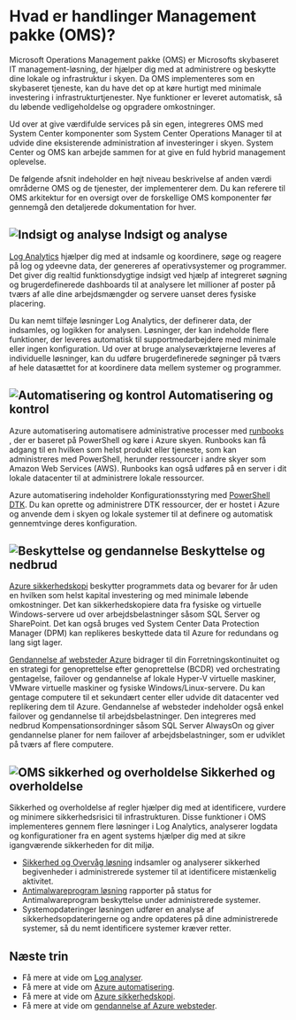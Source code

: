 <properties
   pageTitle="Oversigt over operationer Management pakke (OMS) | Microsoft Azure"
   description="Microsoft Operations Management pakke (OMS) er Microsofts skybaseret IT management-løsning, der hjælper dig med at administrere og beskytte dine lokale og infrastruktur i skyen.  I denne artikel identificerer de forskellige tjenester, der er inkluderet i OMS og indeholder links til deres detaljerede indhold."
   services="operations-management-suite"
   documentationCenter=""
   authors="bwren"
   manager="jwhit"
   editor="tysonn" />
<tags
   ms.service="operations-management-suite"
   ms.devlang="na"
   ms.topic="get-started-article"
   ms.tgt_pltfrm="na"
   ms.workload="infrastructure-services"
   ms.date="10/24/2016"
   ms.author="bwren" />

# <a name="what-is-operations-management-suite-oms"></a>Hvad er handlinger Management pakke (OMS)?

Microsoft Operations Management pakke (OMS) er Microsofts skybaseret IT management-løsning, der hjælper dig med at administrere og beskytte dine lokale og infrastruktur i skyen.  Da OMS implementeres som en skybaseret tjeneste, kan du have det op at køre hurtigt med minimale investering i infrastrukturtjenester.  Nye funktioner er leveret automatisk, så du løbende vedligeholdelse og opgradere omkostninger.

Ud over at give værdifulde services på sin egen, integreres OMS med System Center komponenter som System Center Operations Manager til at udvide dine eksisterende administration af investeringer i skyen.  System Center og OMS kan arbejde sammen for at give en fuld hybrid management oplevelse.

De følgende afsnit indeholder en højt niveau beskrivelse af anden værdi områderne OMS og de tjenester, der implementerer dem.  Du kan referere til OMS arkitektur for en oversigt over de forskellige OMS komponenter før gennemgå den detaljerede dokumentation for hver.


## <a name="insight-and-analyticsmediaoperations-management-suite-overviewicon-insight-analyticspng-insight-and-analytics"></a>![Indsigt og analyse](media/operations-management-suite-overview/icon-insight-analytics.png) Indsigt og analyse

[Log Analytics](http://azure.microsoft.com/documentation/services/log-analytics) hjælper dig med at indsamle og koordinere, søge og reagere på log og ydeevne data, der genereres af operativsystemer og programmer. Det giver dig realtid funktionsdygtige indsigt ved hjælp af integreret søgning og brugerdefinerede dashboards til at analysere let millioner af poster på tværs af alle dine arbejdsmængder og servere uanset deres fysiske placering.

Du kan nemt tilføje løsninger Log Analytics, der definerer data, der indsamles, og logikken for analysen.  Løsninger, der kan indeholde flere funktioner, der leveres automatisk til supportmedarbejdere med minimale eller ingen konfiguration.  Ud over at bruge analyseværktøjerne leveres af individuelle løsninger, kan du udføre brugerdefinerede søgninger på tværs af hele datasættet for at koordinere data mellem systemer og programmer.  


## <a name="automation--controlmediaoperations-management-suite-overviewicon-automation-controlpng-automation--control"></a>![Automatisering og kontrol](media/operations-management-suite-overview/icon-automation-control.png) Automatisering og kontrol

Azure automatisering automatisere administrative processer med [runbooks](../automation/automation-runbook-types.md) , der er baseret på PowerShell og køre i Azure skyen.  Runbooks kan få adgang til en hvilken som helst produkt eller tjeneste, som kan administreres med PowerShell, herunder ressourcer i andre skyer som Amazon Web Services (AWS).  Runbooks kan også udføres på en server i dit lokale datacenter til at administrere lokale ressourcer.

Azure automatisering indeholder Konfigurationsstyring med [PowerShell DTK](../automation/automation-dsc-overview.md).  Du kan oprette og administrere DTK ressourcer, der er hostet i Azure og anvende dem i skyen og lokale systemer til at definere og automatisk gennemtvinge deres konfiguration.


## <a name="protection-and-recoverymediaoperations-management-suite-overviewicon-protection-recoverypng-protection-and-disaster-recovery"></a>![Beskyttelse og gendannelse](media/operations-management-suite-overview/icon-protection-recovery.png) Beskyttelse og nedbrud

[Azure sikkerhedskopi](http://azure.microsoft.com/documentation/services/backup) beskytter programmets data og bevarer for år uden en hvilken som helst kapital investering og med minimale løbende omkostninger.  Det kan sikkerhedskopiere data fra fysiske og virtuelle Windows-servere ud over arbejdsbelastninger såsom SQL Server og SharePoint.  Det kan også bruges ved System Center Data Protection Manager (DPM) kan replikeres beskyttede data til Azure for redundans og lang sigt lager.

[Gendannelse af websteder Azure](http://azure.microsoft.com/documentation/services/site-recovery) bidrager til din Forretningskontinuitet og en strategi for genoprettelse efter genoprettelse (BCDR) ved orchestrating gentagelse, failover og gendannelse af lokale Hyper-V virtuelle maskiner, VMware virtuelle maskiner og fysiske Windows/Linux-servere. Du kan gentage computere til et sekundært center eller udvide dit datacenter ved replikering dem til Azure. Gendannelse af websteder indeholder også enkel failover og gendannelse til arbejdsbelastninger. Den integreres med nedbrud Kompensationsordninger såsom SQL Server AlwaysOn og giver gendannelse planer for nem failover af arbejdsbelastninger, som er udviklet på tværs af flere computere.


## <a name="oms-security-and-compliancemediaoperations-management-suite-overviewicon-security-compliancepng-security-and-compliance"></a>![OMS sikkerhed og overholdelse](media/operations-management-suite-overview/icon-security-compliance.png) Sikkerhed og overholdelse
Sikkerhed og overholdelse af regler hjælper dig med at identificere, vurdere og minimere sikkerhedsrisici til infrastrukturen.  Disse funktioner i OMS implementeres gennem flere løsninger i Log Analytics, analyserer logdata og konfigurationer fra en agent systems hjælper dig med at sikre igangværende sikkerheden for dit miljø.

- [Sikkerhed og Overvåg løsning](oms-security-getting-started.md ) indsamler og analyserer sikkerhed begivenheder i administrerede systemer til at identificere mistænkelig aktivitet.
- [Antimalwareprogram løsning](log-analytics-malware.md ) rapporter på status for Antimalwareprogram beskyttelse under administrerede systemer.  
- Systemopdateringer løsningen udfører en analyse af sikkerhedsopdateringerne og andre opdateres på dine administrerede systemer, så du nemt identificere systemer kræver retter.


## <a name="next-steps"></a>Næste trin
- Få mere at vide om [Log analyser](http://azure.microsoft.com/documentation/services/log-analytics).
- Få mere at vide om [Azure automatisering](../automation/automation-intro.md).
- Få mere at vide om [Azure sikkerhedskopi](http://azure.microsoft.com/documentation/services/backup).
- Få mere at vide om [gendannelse af Azure websteder](http://azure.microsoft.com/documentation/services/site-recovery).
